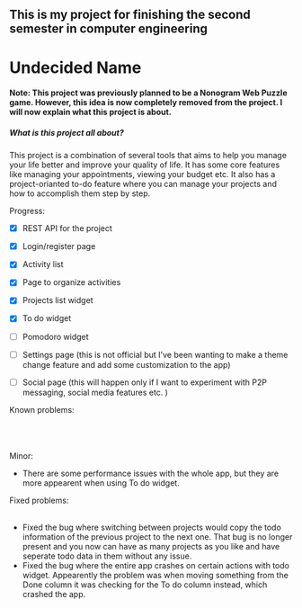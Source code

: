 ## This is my project for finishing the second semester in computer engineering

# Undecided Name

#### Note: This project was previously planned to be a Nonogram Web Puzzle game. However, this idea is now completely removed from the project. I will now explain what this project is about.

##### <bold>What is this project all about?</bold>

This project is a combination of several tools that aims to help you manage your life better and improve your quality of life. It has some core features like managing your appointments, viewing your budget etc. It also has a project-orianted to-do feature where you can manage your projects and how to accomplish them step by step. 


Progress:
 - [x] REST API for the project
 - [x] Login/register page
 - [x] Activity list
 - [x] Page to organize activities
 - [x] Projects list widget
 - [x] To do widget
 - [ ] Pomodoro widget
 - [ ] Settings page (this is not official but I've been wanting to make a theme change feature and add some customization to the app)
 - [ ] Social page (this will happen only if I want to experiment with P2P messaging, social media features etc. )


Known problems:
<br></br>

  <br></br>
 Minor:
  * There are some performance issues with the whole app, but they are more appearent when using To do widget.  

Fixed problems:
<br></br>
  * Fixed the bug where switching between projects would copy the todo information of the previous project to the next one. That bug is no longer present and you now can have as many projects as you like and have seperate todo data in them without any issue.
  * Fixed the bug where the entire app crashes on certain actions with todo widget. Appearently the problem was when moving something from the Done column it was checking for the To do column instead, which crashed the app.
